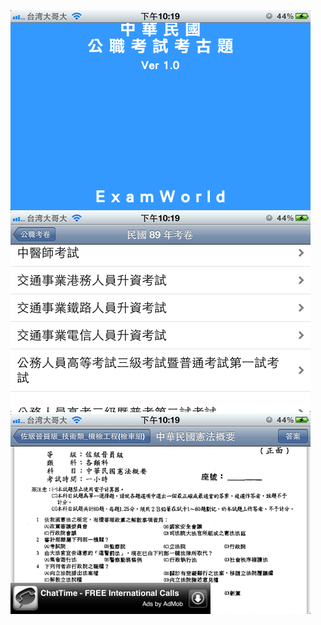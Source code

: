 
<img src="https://github.com/FordHsieh/ExamWorld/blob/master/ExamWorld1.png" width="480">
<img src="https://github.com/FordHsieh/ExamWorld/blob/master/ExamWorld2.png" width="480">
<img src="https://github.com/FordHsieh/ExamWorld/blob/master/ExamWorld3.png" width="480">
